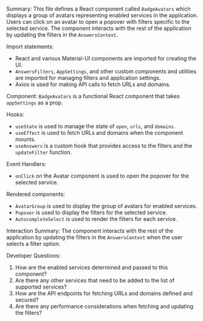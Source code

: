 Summary:
This file defines a React component called `BadgeAvatars` which displays a group of avatars representing enabled services in the application. Users can click on an avatar to open a popover with filters specific to the selected service. The component interacts with the rest of the application by updating the filters in the `AnswersContext`.

Import statements:
- React and various Material-UI components are imported for creating the UI.
- `AnswersFilters`, `AppSettings`, and other custom components and utilities are imported for managing filters and application settings.
- Axios is used for making API calls to fetch URLs and domains.

Component:
`BadgeAvatars` is a functional React component that takes `appSettings` as a prop.

Hooks:
- `useState` is used to manage the state of `open`, `urls`, and `domains`.
- `useEffect` is used to fetch URLs and domains when the component mounts.
- `useAnswers` is a custom hook that provides access to the filters and the `updateFilter` function.

Event Handlers:
- `onClick` on the Avatar component is used to open the popover for the selected service.

Rendered components:
- `AvatarGroup` is used to display the group of avatars for enabled services.
- `Popover` is used to display the filters for the selected service.
- `AutocompleteSelect` is used to render the filters for each service.

Interaction Summary:
The component interacts with the rest of the application by updating the filters in the `AnswersContext` when the user selects a filter option.

Developer Questions:
1. How are the enabled services determined and passed to this component?
2. Are there any other services that need to be added to the list of supported services?
3. How are the API endpoints for fetching URLs and domains defined and secured?
4. Are there any performance considerations when fetching and updating the filters?
